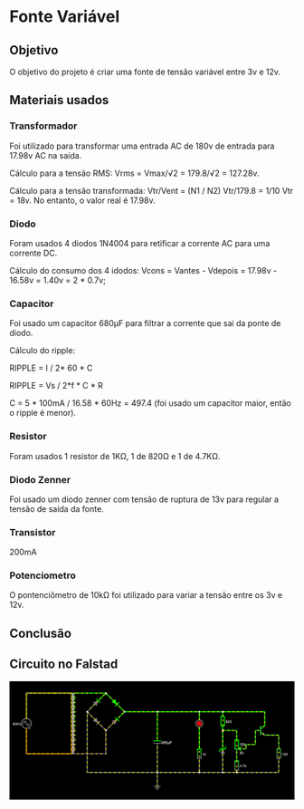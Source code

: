 # Fonte Variável

## Objetivo
O objetivo do projeto é criar uma fonte de tensão variável entre 3v e 12v.

## Materiais usados
### Transformador
Foi utilizado para transformar uma entrada AC de 180v de entrada para 17.98v AC na saída.

Cálculo para a tensão RMS:
Vrms = Vmax/√2 = 179.8/√2 = 127.28v.

Cálculo para a tensão transformada:
Vtr/Vent = (N1 / N2)
Vtr/179.8 = 1/10
Vtr = 18v. No entanto, o valor real é 17.98v.

### Diodo
Foram usados 4 diodos 1N4004 para retificar a corrente AC para uma corrente DC.

Cálculo do consumo dos 4 idodos:
Vcons = Vantes - Vdepois = 17.98v - 16.58v = 1.40v = 2 * 0.7v;

### Capacitor
Foi usado um capacitor 680µF para filtrar a corrente que sai da ponte de diodo.

Cálculo do ripple:

RIPPLE =  I / 2* 60 * C

RIPPLE =  Vs / 2*f * C * R

C = 5 * 100mA / 16.58 * 60Hz = 497.4 (foi usado um capacitor maior, então o ripple é menor).

### Resistor
Foram usados 1 resistor de 1KΩ, 1 de 820Ω e 1 de 4.7KΩ.

### Diodo Zenner
Foi usado um diodo zenner com tensão de ruptura de 13v para regular a tensão de saída da fonte.

### Transistor
200mA

### Potenciometro
O pontenciômetro de 10kΩ foi utilizado para variar a tensão entre os 3v e 12v.

## Conclusão


## Circuito no Falstad
![Imagem do circuito feito no Falstad](imagens/circuito_falstad.PNG)

